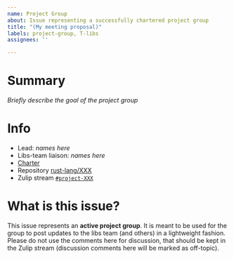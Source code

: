 ```yaml
---
name: Project Group
about: Issue representing a successfully chartered project group
title: "(My meeting proposal)"
labels: project-group, T-libs
assignees: ''

---
```


# Summary

*Briefly describe the goal of the project group*

# Info

* Lead: *names here*
* Libs-team liaison: *names here*
* [Charter](XXX)
* Repository [rust-lang/XXX](https://github.com/rust-lang/XXX)
* Zulip stream [`#project-XXX`](XXX)

# What is this issue?

This issue represents an **active project group**. It is meant to be used for
the group to post updates to the libs team (and others) in a lightweight
fashion. Please do not use the comments here for discussion, that should be kept
in the Zulip stream (discussion comments here will be marked as off-topic).
